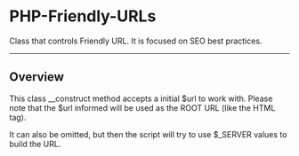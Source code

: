 # PHP-Friendly-URLs
Class that controls Friendly URL. It is focused on SEO best practices.

---

## Overview
This class __construct method accepts a initial $url to work with. Please note that the $url informed will be used as the ROOT URL (like the <base> HTML tag).

It can also be omitted, but then the script will try to use $_SERVER values to build the URL.

